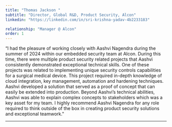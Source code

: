 ```yaml
---
title: "Thomas Jackson "
subtitle: "Director, Global R&D, Product Security, Alcon"
linkedin: "https://linkedin.com/in/sri-krishna-yadav-4b2233183"

relationship: "Manager @ Alcon"
order: 1
---
```

  “I had the pleasure of working closely with Aashvi Nagendra during the summer of 2024 within our
embedded security team at Alcon. During this time, there were multiple product security related
projects that Aashvi consistently demonstrated exceptional technical skills. One of these projects
was related to implementing unique security controls capabilities for a surgical medical device.
This project required in-depth knowledge of cloud integration, key management, automation and
hardening techniques. Aashvi developed a solution that served as a proof of concept that can
easily be extended into production. Beyond Aashvi’s technical abilities, Aashvi was able to explain
complex concepts to stakeholders which was a key asset for my team. I highly recommend Aashvi
Nagendra for any role required to think outside of the box in creating product security solutions and
exceptional teamwork."
  
---